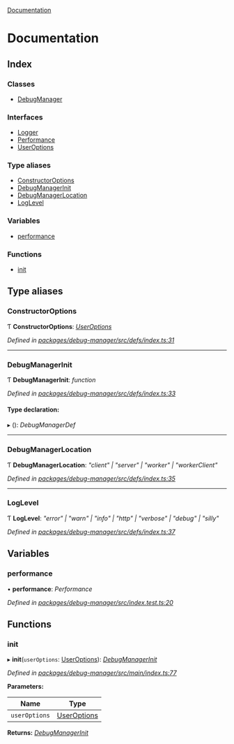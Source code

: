 [Documentation](README.md)

# Documentation

## Index

### Classes

* [DebugManager](classes/debugmanager.md)

### Interfaces

* [Logger](interfaces/logger.md)
* [Performance](interfaces/performance.md)
* [UserOptions](interfaces/useroptions.md)

### Type aliases

* [ConstructorOptions](README.md#constructoroptions)
* [DebugManagerInit](README.md#debugmanagerinit)
* [DebugManagerLocation](README.md#debugmanagerlocation)
* [LogLevel](README.md#loglevel)

### Variables

* [performance](README.md#performance)

### Functions

* [init](README.md#init)

## Type aliases

###  ConstructorOptions

Ƭ **ConstructorOptions**: *[UserOptions](interfaces/useroptions.md)*

*Defined in [packages/debug-manager/src/defs/index.ts:31](https://github.com/badbatch/graphql-box/blob/35dc44a/packages/debug-manager/src/defs/index.ts#L31)*

___

###  DebugManagerInit

Ƭ **DebugManagerInit**: *function*

*Defined in [packages/debug-manager/src/defs/index.ts:33](https://github.com/badbatch/graphql-box/blob/35dc44a/packages/debug-manager/src/defs/index.ts#L33)*

#### Type declaration:

▸ (): *DebugManagerDef*

___

###  DebugManagerLocation

Ƭ **DebugManagerLocation**: *"client" | "server" | "worker" | "workerClient"*

*Defined in [packages/debug-manager/src/defs/index.ts:35](https://github.com/badbatch/graphql-box/blob/35dc44a/packages/debug-manager/src/defs/index.ts#L35)*

___

###  LogLevel

Ƭ **LogLevel**: *"error" | "warn" | "info" | "http" | "verbose" | "debug" | "silly"*

*Defined in [packages/debug-manager/src/defs/index.ts:37](https://github.com/badbatch/graphql-box/blob/35dc44a/packages/debug-manager/src/defs/index.ts#L37)*

## Variables

###  performance

• **performance**: *Performance*

*Defined in [packages/debug-manager/src/index.test.ts:20](https://github.com/badbatch/graphql-box/blob/35dc44a/packages/debug-manager/src/index.test.ts#L20)*

## Functions

###  init

▸ **init**(`userOptions`: [UserOptions](interfaces/useroptions.md)): *[DebugManagerInit](README.md#debugmanagerinit)*

*Defined in [packages/debug-manager/src/main/index.ts:77](https://github.com/badbatch/graphql-box/blob/35dc44a/packages/debug-manager/src/main/index.ts#L77)*

**Parameters:**

Name | Type |
------ | ------ |
`userOptions` | [UserOptions](interfaces/useroptions.md) |

**Returns:** *[DebugManagerInit](README.md#debugmanagerinit)*
